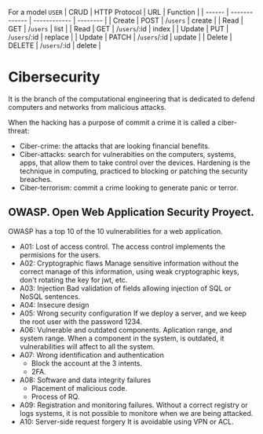 For a model `USER`
| CRUD   | HTTP Protocol | URL          | Function |
| ------ | ------------- | ------------ | -------- |
| Create | POST          | /`users`     | create   |
| Read   | GET           | /`users`     | list     |
| Read   | GET           | /`users`/:id | index    |
| Update | PUT           | /`users`/:id | replace  |
| Update | PATCH         | /`users`/:id | update   |
| Delete | DELETE        | /`users`/:id | delete   |

# Cibersecurity
It is the branch of the computational engineering that is dedicated to defend computers and
networks from malicious attacks.

When the hacking has a purpose of commit a crime it is called a ciber-threat:
- Ciber-crime: the attacks that are looking financial benefits.
- Ciber-attacks: search for vulnerabities on the computers, systems, apps, that allow them to take
  control over the devices. Hardening is the technique in computing, practiced to blocking or patching
  the security breaches.
- Ciber-terrorism: commit a crime looking to generate panic or terror.

## OWASP. Open Web Application Security Proyect.
OWASP has a top 10 of the 10 vulnerabilities for a web application.
* A01: Lost of access control.
  The access control implements the permisions for the users.
* A02: Cryptographic flaws
  Manage sensitive information without the correct manage of this information, using weak cryptographic keys, don't rotating the key for jwt, etc.
* A03: Injection
  Bad validation of fields allowing injection of SQL or NoSQL sentences.
* A04: Insecure design
* A05: Wrong security configuration
  If we deploy a server, and we keep the root user with the password 1234.
* A06: Vulnerable and outdated components.
  Aplication range, and system range. When a component in the system, is outdated, it vulnerabilities will affect to all the system.
* A07: Wrong identification and authentication
  - Block the account at the 3 intents.
  - 2FA.
* A08: Software and data integrity failures
  - Placement of malicious code.
  - Process of RQ.
* A09: Registration and monitoring failures.
  Without a correct registry or logs systems, it is not possible to monitore when we are being attacked.
* A10: Server-side request forgery
  It is avoidable using VPN or ACL.
